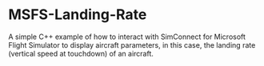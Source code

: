 # MSFS-Landing-Rate
A simple C++ example of how to interact with SimConnect for Microsoft Flight Simulator to display aircraft parameters, in this case, the landing rate (vertical speed at touchdown) of an aircraft.
